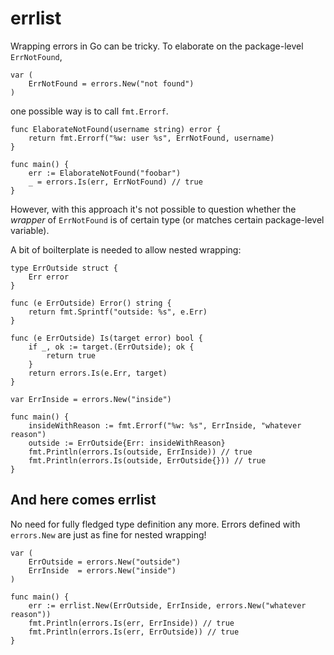 # errlist

Wrapping errors in Go can be tricky. To elaborate on the package-level `ErrNotFound`,

```golang
var (
	ErrNotFound = errors.New("not found")
)
```

one possible way is to call `fmt.Errorf`.

```golang
func ElaborateNotFound(username string) error {
	return fmt.Errorf("%w: user %s", ErrNotFound, username)
}

func main() {
	err := ElaborateNotFound("foobar") 
	_ = errors.Is(err, ErrNotFound) // true
}
```

However, with this approach it's not possible to question whether
the _wrapper_ of `ErrNotFound` is of certain type (or matches certain package-level variable).

A bit of boilterplate is needed to allow nested wrapping:

```golang
type ErrOutside struct {
	Err error
}

func (e ErrOutside) Error() string {
	return fmt.Sprintf("outside: %s", e.Err)
}

func (e ErrOutside) Is(target error) bool {
	if _, ok := target.(ErrOutside); ok {
		return true
	}
	return errors.Is(e.Err, target)
}

var ErrInside = errors.New("inside")

func main() {
	insideWithReason := fmt.Errorf("%w: %s", ErrInside, "whatever reason")
	outside := ErrOutside{Err: insideWithReason}
	fmt.Println(errors.Is(outside, ErrInside)) // true
	fmt.Println(errors.Is(outside, ErrOutside{})) // true
}
```

## And here comes errlist

No need for fully fledged type definition any more. Errors defined with `errors.New` are just as fine for nested wrapping!

```golang
var (
	ErrOutside = errors.New("outside")
	ErrInside  = errors.New("inside")
)

func main() {
	err := errlist.New(ErrOutside, ErrInside, errors.New("whatever reason"))
	fmt.Println(errors.Is(err, ErrInside)) // true
	fmt.Println(errors.Is(err, ErrOutside)) // true
}
```
